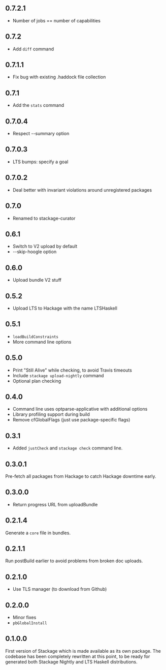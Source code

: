 ## 0.7.2.1

* Number of jobs == number of capabilities

## 0.7.2

* Add `diff` command

## 0.7.1.1

* Fix bug with existing .haddock file collection

## 0.7.1

* Add the `stats` command

## 0.7.0.4

* Respect --summary option

## 0.7.0.3

* LTS bumps: specify a goal

## 0.7.0.2

* Deal better with invariant violations around unregistered packages

## 0.7.0

* Renamed to stackage-curator

## 0.6.1

* Switch to V2 upload by default
* --skip-hoogle option

## 0.6.0

* Upload bundle V2 stuff

## 0.5.2

* Upload LTS to Hackage with the name LTSHaskell

## 0.5.1

* `loadBuildConstraints`
* More command line options

## 0.5.0

* Print "Still Alive" while checking, to avoid Travis timeouts
* Include `stackage upload-nightly` command
* Optional plan checking

## 0.4.0

* Command line uses optparse-applicative with additional options
* Library profiling support during build
* Remove cfGlobalFlags (just use package-specific flags)

## 0.3.1

* Added `justCheck` and `stackage check` command line.

## 0.3.0.1

Pre-fetch all packages from Hackage to catch Hackage downtime early.

## 0.3.0.0

* Return progress URL from uploadBundle

## 0.2.1.4

Generate a `core` file in bundles.

## 0.2.1.1

Run postBuild earlier to avoid problems from broken doc uploads.

## 0.2.1.0

* Use TLS manager (to download from Github)

## 0.2.0.0

* Minor fixes
* `pbGlobalInstall`

## 0.1.0.0

First version of Stackage which is made available as its own package. The
codebase has been completely rewritten at this point, to be ready for generated
both Stackage Nightly and LTS Haskell distributions.
